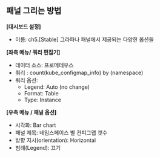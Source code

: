 ## 패널 그리는 방법

**[대시보드 설정]**
* 이름: ch5.[Stable] 그라파나 패널에서 제공되는 다양한 옵션들

**[좌측 메뉴/ 쿼리 편집기]**
* 데이터 소스: 프로메테우스
* 쿼리 : count(kube_configmap_info) by (namespace) 
* 쿼리 옵션:
  - Legend: Auto (no change)
  - Format: Table
  - Type: Instance 

**[우측 메뉴 / 패널 옵션]**
* 시각화: Bar chart
* 패널 제목: 네임스페이스 별 컨피그맵 갯수
* 방향 지시(orientation): Horizontal
* 범례(Legend): 끄기 

